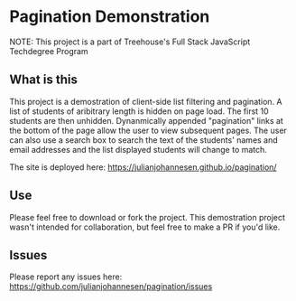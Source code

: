 # Pagination Demonstration

NOTE: This project is a part of Treehouse's Full Stack JavaScript Techdegree Program

## What is this
This project is a demostration of client-side list filtering and pagination. A list of students of aribitrary length is hidden on page load. The first 10 students are then unhidden. Dynanmically appended "pagination" links at the bottom of the page allow the user to view subsequent pages. The user can also use a search box to search the text of the students' names and email addresses and the list displayed students will change to match.

The site is deployed here:
https://julianjohannesen.github.io/pagination/

## Use 
Please feel free to download or fork the project. This demostration project wasn't intended for collaboration, but feel free to make a PR if you'd like.

## Issues
Please report any issues here: https://github.com/julianjohannesen/pagination/issues